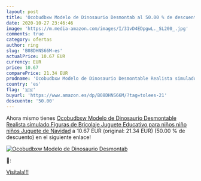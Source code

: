 ```yaml
---
layout: post
title: 'Ocobudbxw Modelo de Dinosaurio Desmontab al 50.00 % de descuento'
date: 2020-10-27 23:46:46
image: 'https://m.media-amazon.com/images/I/31vD4EDpgwL._SL200_.jpg'
comments: true
category: ofertas
author: ring
slug: 'B08DHNS66M-es'
actualPrice: 10.67 EUR
currency: EUR
price: 10.67
comparePrice: 21.34 EUR
prodname: 'Ocobudbxw Modelo de Dinosaurio Desmontable Realista simulado Figuras de Bricolaje Juguete Educativo para niños niño niños Juguete de Navidad'
country: 'es'
flag: '🇪🇸'
buyurl: 'https://www.amazon.es/dp/B08DHNS66M/?tag=tolees-21'
descuento: '50.00'
---
```


Ahora mismo tienes [Ocobudbxw Modelo de Dinosaurio Desmontable Realista simulado Figuras de Bricolaje Juguete Educativo para niños niño niños Juguete de Navidad](https://www.amazon.es/dp/B08DHNS66M/?tag=tolees-21) a 10.67 EUR (original: 21.34 EUR) (50.00 %  de descuento) en el siguiente enlace!

[![Ocobudbxw Modelo de Dinosaurio Desmontab](https://m.media-amazon.com/images/I/31vD4EDpgwL._SL200_.jpg)](https://www.amazon.es/dp/B08DHNS66M/?tag=tolees-21)

🔎:


[Visítala!!!](https://www.amazon.es/dp/B08DHNS66M/?tag=tolees-21)
